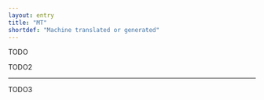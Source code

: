 ```yaml
---
layout: entry
title: "MT"
shortdef: "Machine translated or generated"
---
```


TODO

<!-- details -->

TODO2

------------------------------------------------------------------------------

TODO3
